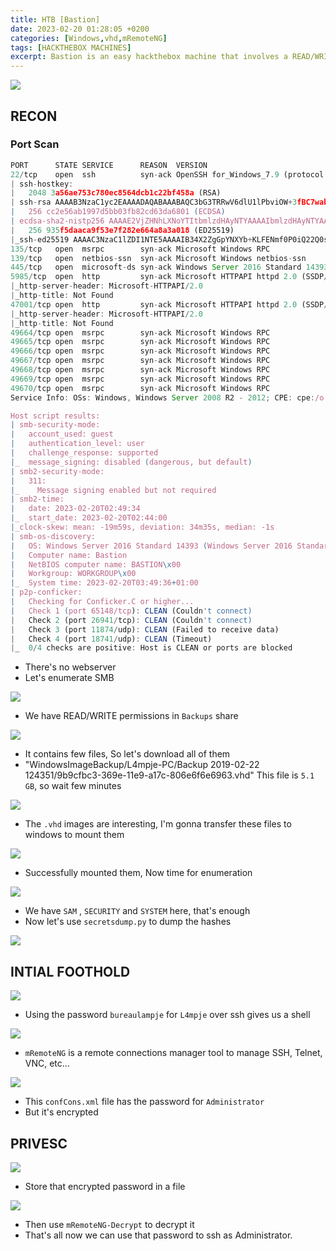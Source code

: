 ```yaml
---
title: HTB [Bastion]
date: 2023-02-20 01:28:05 +0200
categories: [Windows,vhd,mRemoteNG]
tags: [HACKTHEBOX MACHINES]
excerpt: Bastion is an easy hackthebox machine that involves a READ/WRITE share over smb to get a vhd backup file, then we can use secretdump.py to get user hash & password, For root we will decrypt mRemoteNG password and ssh as Administrator
---
```


![](https://i.imgur.com/TbOu17d.png)

## RECON

### Port Scan

```js
PORT      STATE SERVICE      REASON  VERSION
22/tcp    open  ssh          syn-ack OpenSSH for_Windows_7.9 (protocol 2.0)
| ssh-hostkey:
|   2048 3a56ae753c780ec8564dcb1c22bf458a (RSA)
| ssh-rsa AAAAB3NzaC1yc2EAAAADAQABAAABAQC3bG3TRRwV6dlU1lPbviOW+3fBC7wab+KSQ0Gyhvf9Z1OxFh9v5e6GP4rt5Ss76ic1oAJPIDvQwGlKdeUEnjtEtQXB/78Ptw6IPPPPwF5dI1W4GvoGR4MV5Q6CPpJ6HLIJdvAcn3isTCZgoJT69xRK0ymPnqUqaB+/ptC4xvHmW9ptHdYjDOFLlwxg17e7Sy0CA67PW/nXu7+OKaIOx0lLn8QPEcyrYVCWAqVcUsgNNAjR4h1G7tYLVg3SGrbSmIcxlhSMexIFIVfR37LFlNIYc6Pa58lj2MSQLusIzRoQxaXO4YSp/dM1tk7CN2cKx1PTd9VVSDH+/Nq0HCXPiYh3
|   256 cc2e56ab1997d5bb03fb82cd63da6801 (ECDSA)
| ecdsa-sha2-nistp256 AAAAE2VjZHNhLXNoYTItbmlzdHAyNTYAAAAIbmlzdHAyNTYAAABBBF1Mau7cS9INLBOXVd4TXFX/02+0gYbMoFzIayeYeEOAcFQrAXa1nxhHjhfpHXWEj2u0Z/hfPBzOLBGi/ngFRUg=
|   256 935f5daaca9f53e7f282e664a8a3a018 (ED25519)
|_ssh-ed25519 AAAAC3NzaC1lZDI1NTE5AAAAIB34X2ZgGpYNXYb+KLFENmf0P0iQ22Q0sjws2ATjFsiN
135/tcp   open  msrpc        syn-ack Microsoft Windows RPC
139/tcp   open  netbios-ssn  syn-ack Microsoft Windows netbios-ssn
445/tcp   open  microsoft-ds syn-ack Windows Server 2016 Standard 14393 microsoft-ds
5985/tcp  open  http         syn-ack Microsoft HTTPAPI httpd 2.0 (SSDP/UPnP)
|_http-server-header: Microsoft-HTTPAPI/2.0
|_http-title: Not Found
47001/tcp open  http         syn-ack Microsoft HTTPAPI httpd 2.0 (SSDP/UPnP)
|_http-server-header: Microsoft-HTTPAPI/2.0
|_http-title: Not Found
49664/tcp open  msrpc        syn-ack Microsoft Windows RPC
49665/tcp open  msrpc        syn-ack Microsoft Windows RPC
49666/tcp open  msrpc        syn-ack Microsoft Windows RPC
49667/tcp open  msrpc        syn-ack Microsoft Windows RPC
49668/tcp open  msrpc        syn-ack Microsoft Windows RPC
49669/tcp open  msrpc        syn-ack Microsoft Windows RPC
49670/tcp open  msrpc        syn-ack Microsoft Windows RPC
Service Info: OSs: Windows, Windows Server 2008 R2 - 2012; CPE: cpe:/o:microsoft:windows

Host script results:
| smb-security-mode:
|   account_used: guest
|   authentication_level: user
|   challenge_response: supported
|_  message_signing: disabled (dangerous, but default)
| smb2-security-mode:
|   311:
|_    Message signing enabled but not required
| smb2-time:
|   date: 2023-02-20T02:49:34
|_  start_date: 2023-02-20T02:44:00
|_clock-skew: mean: -19m59s, deviation: 34m35s, median: -1s
| smb-os-discovery:
|   OS: Windows Server 2016 Standard 14393 (Windows Server 2016 Standard 6.3)
|   Computer name: Bastion
|   NetBIOS computer name: BASTION\x00
|   Workgroup: WORKGROUP\x00
|_  System time: 2023-02-20T03:49:36+01:00
| p2p-conficker:
|   Checking for Conficker.C or higher...
|   Check 1 (port 65148/tcp): CLEAN (Couldn't connect)
|   Check 2 (port 26941/tcp): CLEAN (Couldn't connect)
|   Check 3 (port 11874/udp): CLEAN (Failed to receive data)
|   Check 4 (port 18741/udp): CLEAN (Timeout)
|_  0/4 checks are positive: Host is CLEAN or ports are blocked
```

- There's no webserver
- Let's enumerate SMB

![](https://i.imgur.com/PKM4P6l.png)

- We have READ/WRITE permissions in `Backups` share

![](https://i.imgur.com/bPK2QK1.png)

- It contains few files, So let's download all of them
- "WindowsImageBackup/L4mpje-PC/Backup 2019-02-22 124351/9b9cfbc3-369e-11e9-a17c-806e6f6e6963.vhd" This file is `5.1 GB`, so wait few minutes

![](https://i.imgur.com/t6TWMCJ.png)

- The `.vhd` images are interesting, I'm gonna transfer these files to windows to mount them

![](https://i.imgur.com/QU1vGYV.png)

- Successfully mounted them, Now time for enumeration

![](https://i.imgur.com/62rHejB.png)

- We have `SAM` , `SECURITY` and `SYSTEM` here, that's enough
- Now let's use `secretsdump.py` to dump the hashes

![](https://i.imgur.com/0fLsYSt.png)


## INTIAL FOOTHOLD

![](https://i.imgur.com/WTjmhfZ.png)

- Using the password `bureaulampje` for `L4mpje` over ssh gives us a shell


![](https://i.imgur.com/G6kGtnX.png)

- `mRemoteNG` is a remote connections manager tool to manage SSH, Telnet, VNC, etc...

![](https://i.imgur.com/mYYxSGG.png)

- This `confCons.xml` file has the password for `Administrator`
- But it's encrypted

## PRIVESC

![](https://i.imgur.com/VErQxur.png)

- Store that encrypted password in a file

![](https://i.imgur.com/83RiGtW.png)

- Then use `mRemoteNG-Decrypt` to decrypt it
- That's all now we can use that password to ssh as Administrator.

